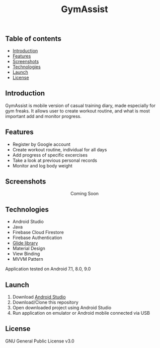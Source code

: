 <h1 align="center">
 <strong>GymAssist</strong>
 <br/><br/>
</h1>


## Table of contents
* [Introduction](#introduction)
* [Features](#features)
* [Screenshots](#screenshots)
* [Technologies](#technologies)
* [Launch](#launch)
* [License](#license)

## Introduction
GymAssist is mobile version of casual training diary, made especially for gym freaks.
It allows user to create workout routine, and what is most important add and monitor progress.

## Features
* Register by Google account
* Create workout routine, individual for all days
* Add progress of specific excercises
* Take a look at previous personal records
* Monitor and log body weight

## Screenshots
<p align="center">
 Coming Soon
</p>

## Technologies
* Android Studio
* Java
* Firebase Cloud Firestore
* Firebase Authentication
* [Glide library](https://github.com/bumptech/glide)
* Material Design
* View Binding
* MVVM Pattern

Application tested on Android 7.1, 8.0, 9.0

## Launch
1. Download [Android Studio](https://developer.android.com/studio)
2. Download/Clone this repository 
3. Open downloaded project using Android Studio
4. Run application on emulator or Android mobile connected via USB

## License
GNU General Public License v3.0
